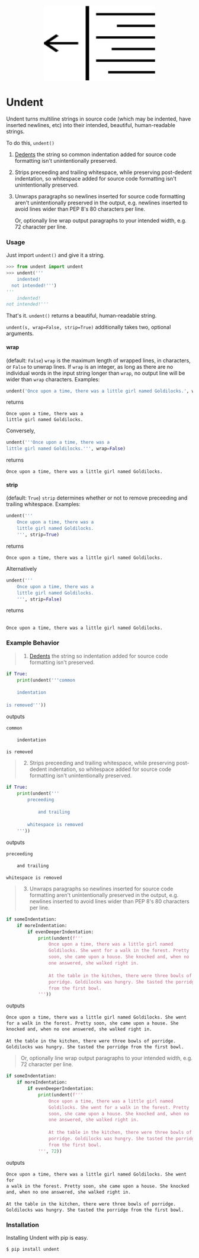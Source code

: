 <div align="center">
  <img src="logo.svg" width="300px" height="200px" alt="Undent">
</div>


# Undent

Undent turns multiline strings in source code (which may be indented,
have inserted newlines, etc) into their intended, beautiful,
human-readable strings.

To do this, `undent()`

  1. [Dedents](https://docs.python.org/3/library/textwrap.html#textwrap.dedent)
     the string so common indentation added for source code formatting
     isn't unintentionally preserved.

  2. Strips preceeding and trailing whitespace, while preserving
     post-dedent indentation, so whitespace added for source code
     formatting isn't unintentionally preserved.

  3. Unwraps paragraphs so newlines inserted for source code formatting
     aren't unintentionally preserved in the output, e.g. newlines
     inserted to avoid lines wider than PEP 8's 80 characters per line.

     Or, optionally line wrap output paragraphs to your intended width,
     e.g. 72 character per line.


### Usage

Just import `undent()` and give it a string.

```python
>>> from undent import undent
>>> undent('''
    indented!
  not intended!''')
'''
    indented!
not intended!'''
```

That's it. `undent()` returns a beautiful, human-readable string.

`undent(s, wrap=False, strip=True)` additionally takes two, optional
arguments.

#### wrap

(default: `False`) `wrap` is the maximum length of wrapped lines, in
characters, or `False` to unwrap lines. If `wrap` is an integer, as long
as there are no individual words in the input string longer than `wrap`,
no output line will be wider than `wrap` characters. Examples:

```python
undent('Once upon a time, there was a little girl named Goldilocks.', wrap=30)
```

returns

```
Once upon a time, there was a
little girl named Goldilocks.
```

Conversely,

```python
undent('''Once upon a time, there was a
little girl named Goldilocks.''', wrap=False)
```

returns

```
Once upon a time, there was a little girl named Goldilocks.
```

#### strip

(default: `True`) `strip` determines whether or not to remove preceeding
and trailing whitespace. Examples:

```python
undent('''
    Once upon a time, there was a
    little girl named Goldilocks.
    ''', strip=True)
```

returns

```
Once upon a time, there was a little girl named Goldilocks.
````

Alternatively

```python
undent('''
    Once upon a time, there was a
    little girl named Goldilocks.
    ''', strip=False)
```

returns

```

Once upon a time, there was a little girl named Goldilocks.

```


### Example Behavior

> 1. [Dedents](https://docs.python.org/3/library/textwrap.html#textwrap.dedent)
>    the string so indentation added for source code formatting isn't
>    preserved.

```python
if True:
    print(undent('''common

    indentation

is removed'''))
```

outputs

```
common

    indentation

is removed
```

> 2. Strips preceeding and trailing whitespace, while preserving
>    post-dedent indentation, so whitespace added for source code
>    formatting isn't unintentionally preserved.

```python
if True:
    print(undent('''
        preceeding

            and trailing

        whitespace is removed
    '''))
```

outputs

```
preceeding

    and trailing

whitespace is removed
```

> 3. Unwraps paragraphs so newlines inserted for source code formatting
>    aren't unintentionally preserved in the output, e.g. newlines
>    inserted to avoid lines wider than PEP 8's 80 characters per line.

```python
if someIndentation:
    if moreIndentation:
        if evenDeeperIndentation:
            print(undent(f'''
                Once upon a time, there was a little girl named
                Goldilocks. She went for a walk in the forest. Pretty
                soon, she came upon a house. She knocked and, when no
                one answered, she walked right in.
            
                At the table in the kitchen, there were three bowls of
                porridge. Goldilocks was hungry. She tasted the porridge
                from the first bowl.
            '''))
```

outputs

```
Once upon a time, there was a little girl named Goldilocks. She went for a walk in the forest. Pretty soon, she came upon a house. She knocked and, when no one answered, she walked right in.

At the table in the kitchen, there were three bowls of porridge. Goldilocks was hungry. She tasted the porridge from the first bowl.
```

> Or, optionally line wrap output paragraphs to your intended width,
> e.g. 72 character per line.

```python
if someIndentation:
    if moreIndentation:
        if evenDeeperIndentation:
            print(undent(f'''
                Once upon a time, there was a little girl named
                Goldilocks. She went for a walk in the forest. Pretty
                soon, she came upon a house. She knocked and, when no
                one answered, she walked right in.
            
                At the table in the kitchen, there were three bowls of
                porridge. Goldilocks was hungry. She tasted the porridge
                from the first bowl.
            ''', 72))
```

outputs

```
Once upon a time, there was a little girl named Goldilocks. She went for
a walk in the forest. Pretty soon, she came upon a house. She knocked
and, when no one answered, she walked right in.

At the table in the kitchen, there were three bowls of porridge.
Goldilocks was hungry. She tasted the porridge from the first bowl.
```


### Installation

Installing Undent with pip is easy.

```
$ pip install undent
```
